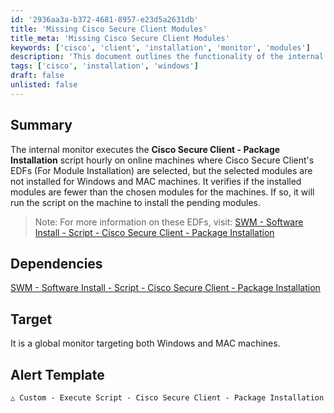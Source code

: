 ```yaml
---
id: '2936aa3a-b372-4681-8957-e23d5a2631db'
title: 'Missing Cisco Secure Client Modules'
title_meta: 'Missing Cisco Secure Client Modules'
keywords: ['cisco', 'client', 'installation', 'monitor', 'modules']
description: 'This document outlines the functionality of the internal monitor that executes the Cisco Secure Client script on online machines. It checks for installed modules against selected modules and initiates installation for any missing components on both Windows and MAC systems.'
tags: ['cisco', 'installation', 'windows']
draft: false
unlisted: false
---
```


## Summary

The internal monitor executes the **Cisco Secure Client - Package Installation** script hourly on online machines where Cisco Secure Client's EDFs (For Module Installation) are selected, but the selected modules are not installed for Windows and MAC machines. It verifies if the installed modules are fewer than the chosen modules for the machines. If so, it will run the script on the machine to install the pending modules.

> Note: For more information on these EDFs, visit: [SWM - Software Install - Script - Cisco Secure Client - Package Installation](<../scripts/Cisco%20Secure%20Client.md>)

## Dependencies

[SWM - Software Install - Script - Cisco Secure Client - Package Installation](<../scripts/Cisco%20Secure%20Client.md>)

## Target

It is a global monitor targeting both Windows and MAC machines.

## Alert Template

`△ Custom - Execute Script - Cisco Secure Client - Package Installation`



